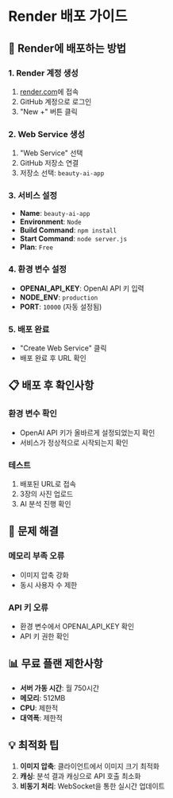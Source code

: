 # Render 배포 가이드

## 🚀 Render에 배포하는 방법

### 1. Render 계정 생성
1. [render.com](https://render.com)에 접속
2. GitHub 계정으로 로그인
3. "New +" 버튼 클릭

### 2. Web Service 생성
1. "Web Service" 선택
2. GitHub 저장소 연결
3. 저장소 선택: `beauty-ai-app`

### 3. 서비스 설정
- **Name**: `beauty-ai-app`
- **Environment**: `Node`
- **Build Command**: `npm install`
- **Start Command**: `node server.js`
- **Plan**: `Free`

### 4. 환경 변수 설정
- **OPENAI_API_KEY**: OpenAI API 키 입력
- **NODE_ENV**: `production`
- **PORT**: `10000` (자동 설정됨)

### 5. 배포 완료
- "Create Web Service" 클릭
- 배포 완료 후 URL 확인

## 📋 배포 후 확인사항

### 환경 변수 확인
- OpenAI API 키가 올바르게 설정되었는지 확인
- 서비스가 정상적으로 시작되는지 확인

### 테스트
1. 배포된 URL로 접속
2. 3장의 사진 업로드
3. AI 분석 진행 확인

## 🔧 문제 해결

### 메모리 부족 오류
- 이미지 압축 강화
- 동시 사용자 수 제한

### API 키 오류
- 환경 변수에서 OPENAI_API_KEY 확인
- API 키 권한 확인

## 📊 무료 플랜 제한사항

- **서버 가동 시간**: 월 750시간
- **메모리**: 512MB
- **CPU**: 제한적
- **대역폭**: 제한적

## 💡 최적화 팁

1. **이미지 압축**: 클라이언트에서 이미지 크기 최적화
2. **캐싱**: 분석 결과 캐싱으로 API 호출 최소화
3. **비동기 처리**: WebSocket을 통한 실시간 업데이트
